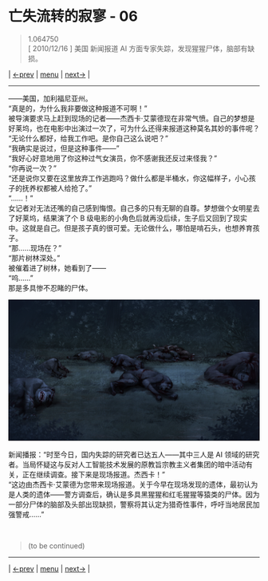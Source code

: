 # 亡失流转的寂寥 - 06
> 1.064750  
> [ 2010/12/16 ] 美国 新闻报道 AI 方面专家失踪，发现猩猩尸体，脑部有缺损。  

| [←prev](./0055) | [menu](../) | [next→](./0057) |

---

——美国，加利福尼亚州。  
“真是的，为什么我非要做这种报道不可啊！”  
被导演要求马上赶到现场的记者——杰西卡·艾蒙德现在非常气愤。自己的梦想是好莱坞，也在电影中出演过一次了，可为什么还得来报道这种莫名其妙的事件呢？  
“无论什么都好，给我工作吧。是你自己这么说吧？”  
“我确实是说过，但是这种事件——”  
“我好心好意地用了你这种过气女演员，你不感谢我还反过来怪我？”  
“你再说一次？”  
“还是说你又要在这里放弃工作逃跑吗？做什么都是半桶水，你这幅样子，小心孩子的抚养权都被人给抢了。”  
“……！”  
女记者对无法还嘴的自己感到悔恨。自己多的只有无聊的自尊。梦想做个女明星去了好莱坞，结果演了个 B 级电影的小角色后就再没后续，生子后又回到了现实中。这就是自己。但是孩子真的很可爱。无论做什么，哪怕是啃石头，也想养育孩子。  
“那……现场在？”  
“那片树林深处。”  
被催着进了树林，她看到了——  
“呜……”  
那是多具惨不忍睹的尸体。  

![](../static/image/0056-1.png)

新闻播报：“时至今日，国内失踪的研究者已达五人——其中三人是 AI 领域的研究者。当局怀疑这与反对人工智能技术发展的原教旨宗教主义者集团的暗中活动有关，正在继续调查。接下来是现场报道。杰西卡！”  
“这边由杰西卡·艾蒙德为您带来现场报道。关于今早在现场发现的遗体，最初认为是人类的遗体——警方调查后，确认是多具黑猩猩和红毛猩猩等猿类的尸体。因为一部分尸体的脑部及头部出现缺损，警察将其认定为猎奇性事件，呼吁当地居民加强警戒……”  


<br/>

> (to be continued)
---

| [←prev](./0055) | [menu](../) | [next→](./0057) |
